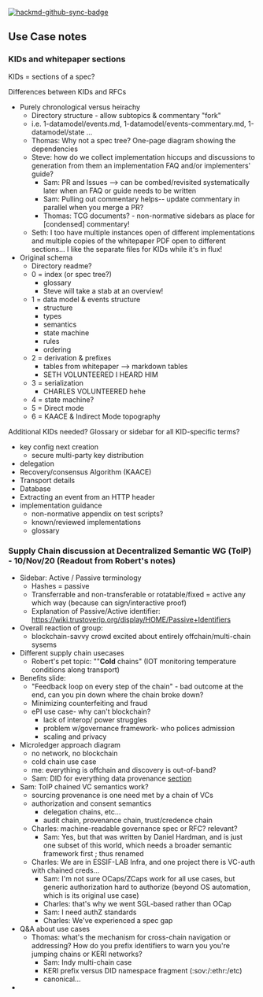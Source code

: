 [![hackmd-github-sync-badge](https://hackmd.io/CvQS69NXRxaKu-nDjj1yww/badge)](https://hackmd.io/CvQS69NXRxaKu-nDjj1yww)
## Use Case notes

### KIDs and whitepaper sections

KIDs = sections of a spec? 

Differences between KIDs and RFCs
* Purely chronological versus heirachy
    * Directory structure - allow subtopics & commentary "fork"
    * i.e. 1-datamodel/events.md, 1-datamodel/events-commentary.md, 1-datamodel/state ... 
    * Thomas: Why not a spec tree? One-page diagram showing the dependencies
    * Steve: how do we collect implementation hiccups and discussions to generation from them an implementation FAQ and/or implementers' guide?
        * Sam: PR and Issues --> can be combed/revisited systematically later when an FAQ or guide needs to be written
        * Sam: Pulling out commentary helps-- update commentary in parallel when you merge a PR? 
        * Thomas: TCG documents? - non-normative sidebars as place for [condensed] commentary!
    * Seth: I too have multiple instances open of different implementations and multiple copies of the whitepaper PDF open to different sections... I like the separate files for KIDs while it's in flux!
* Original schema
    * Directory readme?
    * 0 = index (or spec tree?)
        * glossary
        * Steve will take a stab at an overview!
    * 1 = data model & events structure
        * structure
        * types
        * semantics
        * state machine
        * rules
        * ordering
    * 2 = derivation & prefixes
        * tables from whitepaper --> markdown tables
        * SETH VOLUNTEERED I HEARD HIM
    * 3 = serialization
        * CHARLES VOLUNTEERED hehe
    * 4 = state machine?
    * 5 = Direct mode
    * 6 = KAACE & Indirect Mode topography

Additional KIDs needed? Glossary or sidebar for all KID-specific terms?
* key config next creation
    * secure multi-party key distribution
* delegation
* Recovery/consensus Algorithm (KAACE)
* Transport details
* Database
* Extracting an event from an HTTP header
* implementation guidance
    * non-normative appendix on test scripts?
    * known/reviewed implementations
    * glossary

### Supply Chain discussion at Decentralized Semantic WG (ToIP) - 10/Nov/20 (Readout from Robert's notes)

- Sidebar: Active / Passive terminology
    - Hashes = passive
    - Transferrable and non-transferable or rotatable/fixed = active any which way (because can sign/interactive proof)
    - Explanation of Passive/Active identifier: https://wiki.trustoverip.org/display/HOME/Passive+Identifiers
- Overall reaction of group:
    - blockchain-savvy crowd excited about entirely offchain/multi-chain sysems
- Different supply chain usecases
    - Robert's pet topic: ""**Cold** chains" (IOT monitoring temperature conditions along transport)
- Benefits slide:
    - "Feedback loop on every step of the chain" - bad outcome at the end, can you pin down where the chain broke down?
    - Minimizing counterfeiting and fraud
    - ePI use case- why can't blockchain?
        - lack of interop/ power struggles
        - problem w/governance framework- who polices admission
        - scaling and privacy
- Microledger approach diagram
    - no network, no blockchain
    - cold chain use case
    - me: everything is offchain and discovery is out-of-band?
    - Sam: DID for everything data provenance [section](https://github.com/WebOfTrustInfo/rwot7-toronto/blob/master/final-documents/A_DID_for_everything.md#data-provenance)
- Sam: ToIP chained VC semantics work?
    - sourcing provenance is one need met by a chain of VCs
    - authorization and consent semantics
        - delegation chains, etc...
        - audit chain, provenance chain, trust/credence chain
    - Charles: machine-readable governance spec or RFC? relevant?
        - Sam: Yes, but that was written by Daniel Hardman, and is just one subset of this world, which needs a broader semantic framework first ; thus renamed 
    - Charles: We are in ESSIF-LAB Infra, and one project there is VC-auth with chained creds...
        - Sam: I'm not sure OCaps/ZCaps work for all use cases, but generic authorization hard to authorize (beyond OS automation, which is its original use case)
        - Charles: that's why we went SGL-based rather than OCap
        - Sam: I need authZ standards
        - Charles: We've experienced a spec gap
- Q&A about use cases
    - Thomas: what's the mechanism for cross-chain navigation or addressing? How do you prefix identifiers to warn you you're jumping chains or KERI networks?
        - Sam: Indy multi-chain case 
        - KERI prefix versus DID namespace fragment (:sov:/:ethr:/etc)
        - canonical...
- 